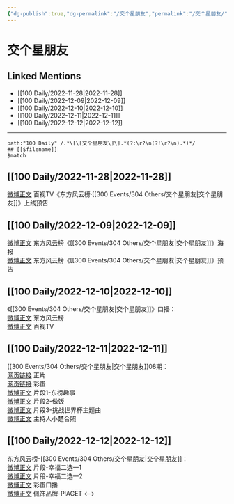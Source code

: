 ```yaml
---
{"dg-publish":true,"dg-permalink":"/交个星朋友","permalink":"/交个星朋友/","created":"2022-12-02T02:22:04.000+08:00","updated":"2023-04-10T16:58:19.456+08:00"}
---
```


# 交个星朋友

## Linked Mentions
- [[100 Daily/2022-11-28\|2022-11-28]]
- [[100 Daily/2022-12-09\|2022-12-09]]
- [[100 Daily/2022-12-10\|2022-12-10]]
- [[100 Daily/2022-12-11\|2022-12-11]]
- [[100 Daily/2022-12-12\|2022-12-12]]


---

```expander
path:"100 Daily" /.*\[\[交个星朋友\]\].*(?:\r?\n(?!\r?\n).*)*/
## [[$filename]]
$match
```
## [[100 Daily/2022-11-28\|2022-11-28]]
[微博正文](https://m.weibo.cn/7516842376/4840730834769517) 百视TV《东方风云榜·[[300 Events/304 Others/交个星朋友\|交个星朋友]]》上线预告
## [[100 Daily/2022-12-09\|2022-12-09]]
[微博正文](http://weibo.com/7779932378/MiLbqb7gX) 东方风云榜《[[300 Events/304 Others/交个星朋友\|交个星朋友]]》海报  
[微博正文](https://weibo.com/7779932378/MiLNXfo8L) 东方风云榜《[[300 Events/304 Others/交个星朋友\|交个星朋友]]》预告
## [[100 Daily/2022-12-10\|2022-12-10]]
《[[300 Events/304 Others/交个星朋友\|交个星朋友]]》口播：  
[微博正文](http://weibo.com/7779932378/MiUO5DMfl) 东方风云榜  
[微博正文](http://weibo.com/7516842376/MiUOHvpJ1) 百视TV
## [[100 Daily/2022-12-11\|2022-12-11]]
[[300 Events/304 Others/交个星朋友\|交个星朋友]]08期：  
[网页链接](https://weibo.cn/sinaurl?u=https%3A%2F%2Fbp-share.bestv.com.cn%2Fbp-share%2FsharePage.html%3FtitleId%3D557532%26contentId%3D-1%26currentEpisode%3D0%26modelType%3D1%26curModel%3D0%26version%3D4.9.6%26platform%3Dios) 正片  
[网页链接](https://weibo.cn/sinaurl?u=https%3A%2F%2Fbp-share.bestv.com.cn%2Fbp-share%2FsharePage.html%3FtitleId%3D557526%26contentId%3D-1%26currentEpisode%3D0%26modelType%3D1%26curModel%3D0%26version%3D4.9.6%26platform%3Dios) 彩蛋  
[微博正文](https://m.weibo.cn/7779932378/4845461468874354) 片段1-东榜趣事  
[微博正文](https://m.weibo.cn/7779932378/4845466501514041) 片段2-做饭  
[微博正文](https://m.weibo.cn/7779932378/4845470281898377) 片段3-挑战世界杯主题曲  
[微博正文](https://m.weibo.cn/5744289682/4845519630771552) 主持人小楚合照
## [[100 Daily/2022-12-12\|2022-12-12]]
东方风云榜-[[300 Events/304 Others/交个星朋友\|交个星朋友]]：  
[微博正文](https://m.weibo.cn/7779932378/4845822610768154) 片段-幸福二选一1  
[微博正文](https://m.weibo.cn/7779932378/4845830157373492) 片段-幸福二选一2  
[微博正文](https://m.weibo.cn/7779932378/4845807508129213) 彩蛋口播  
[微博正文](https://m.weibo.cn/2043491874/4845856450415393) 佩饰品牌-PIAGET
<-->